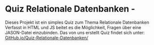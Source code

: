 # Quiz Relationale Datenbanken - 
Dieses Projekt ist ein simples Quiz zum Thema Relationale Datenbanken
Verfasst in HTML und JS beitet es die Möglichkeit, Fragen über eine JASON-Datei einzubinden. 
Das von uns erstellt Quiz findet sich unter: [GitHub.io/Quiz-Relationale-Datenbanken/](https://sonkyro.github.io/Quiz-Relationale-Datenbanken/)
